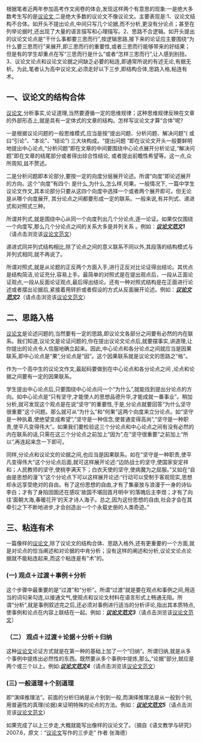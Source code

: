 根据笔者近两年参加高考作文阅卷的体会,发现这样两个有意思的现象:一是绝大多数考生写的是[议论文](http://www.cnki.com.cn/delivery/lunwen-yilunwen-5.htm),二是绝大多数的议论文不像议论文。主要表现是:1、议论文结构不合体。如开头不提出论点,中间只写几个论据,而不分析,更没有分论点；甚至在列举论据时,还出现了大量的语言描写和心理描写。2、思路不合逻辑。如开头提出的议论文论点是“干什么事都要三思而行”,按逻辑思路,接下来的论证应主要围绕“为什么要三思而行”来展开,即三思而行的重要性,或者三思而行能够带来的好结果；但是有的学生却重点在写“三思而行是什么”或者“怎样三思而行”,让人感到别扭。3、议论文论点和议论文论据之间缺乏必要的粘连,即通常所说的有述无论,有据无析。为此,笔者认为高中议论文,必须走好以下三步,即结构合体,思路入格,粘连有术。

## 一、议论文的结构合体

[议论文](http://www.cnki.com.cn/delivery/lunwen-yilunwen-5.htm),分析事实,论证道理,当然要遵循一定的思维规律；这种思维规律反映在文章的外部形态上,就是具有一定体式的文章的结构。怎样写议论文才算“合体”呢?

一是根据议论问题的一般思维模式,应当是按“提出问题、分析问题、解决问题”( 或曰“引论”、“本论”、“结论”) 三大块构成。“提出问题 ”即在议论文开头一般要鲜明地提出中心论点,“分析问题”即在文章的中间要围绕中心论点展开分析论证,“解决问题”即在文章的结尾部分或者得出综合性结论, 或者提出前瞻性希望等。这一点,众所周知,兹不赘述。

二是分析问题即本论部分,要按一定的向度分层展开论述。所谓“向度”即论述展开的方向。这个“向度”有四个: 是什么,为什么,怎么样,何果。一般情况下, 一篇中学生议论文作文,其本论部分只要从这四个向度中选择一个或者两个展开即可。但无论是从哪个向度展开, 其分论点之间都要形成一定的联系。一般来说,有并列式、递进式和对照式三种。

所谓并列式,就是围绕中心从同一个向度列出几个分论点,逐一论证。如果仅仅围绕一个向度写,那么几个分论点之间的关系大多是并列关系 。例如：***[议论文范文](http://www.cnki.com.cn/delivery/lunwen-yilunwenfanwen-51.html)1***（请点击浏览该[议论文范文](http://www.cnki.com.cn/delivery/lunwen-yilunwenfanwen-51.html)）

递进式同并列式结构相比,除了论点之间的意义联系不同以外,其段落的结构模式与并列式相同,就不再说了。

所谓对照式,就是从论题的正反两个方面入手,进行正反对比论证得出结论。其优点是结构简洁,论证充分,容易上手。最简单的对照式是在提出观点后，一段从正面论证观点,一段从反面论证观点,最后得出结论。还有一种对照式结构是在正面进行论述或者摆出论据后,紧接着用转折或者假设的方式从反面展开论述。例如：***[议论文范文](http://www.cnki.com.cn/delivery/lunwen-yilunwenfanwen-51.html)2***（请点击浏览该[议论文范文](http://www.cnki.com.cn/delivery/lunwen-yilunwenfanwen-51.html)）

## 二、思路入格

[议论文](http://www.cnki.com.cn/delivery/lunwen-yilunwen-5.htm)是论述问题的,当然要有一定的思路,即议论文各部分之间要有必然的内在联系。我们知道,议论文是论证问题的,你在提出议论文论点后,就要摆事实,讲道理,让你提出的论点令人信服地确立起来。因此,中心论点和各分论点之间就应当是因果联系,即中心论点是“果”,分论点是“因”。这个因果联系就是议论文的思路之“格”。

作为一个高中生的议论文作文,最起码要做到在中心论点和各分论点之间 ,论点和论据之间要有一定的因果联系。

学生提出中心论点后,只要围绕中心论点问一个“为什么”,就能找到提出分论点的方向。如中心论点是“只有坚守,才能使人的思想品德升华,才能成就一番事业”。稍加分析,就可发现这个观点是在说“坚守”的重要性,于是,分论点就要回答“为什么坚守很重要”这个问题。那么就可从“为什么”和“何果”这两个向度来立分论点。如“坚守是一种执着,使绝望变成希望”,“坚守是一种信念,使普通变得高尚”,“坚守是一种职责,使平凡变得伟大”。如果我们要检验这三个分论点和中心论点之间有没有必然的内在联系的话,只需在这三个分论点之前加上“因为”,在“坚守很重要”之前加上“所以”,再连起来念一下即可。

同样,分论点和议论文的论据之间,也应当是因果联系。如在“坚守是一种职责,使平凡变得伟大”这个分论点后面,就可这样展开论述:“边防战士的坚守,使国家安定祥和；人民教师的坚守,使桃李满天下；白衣天使的坚守,使病魔为之屈服。”又如在“自由是思想的漫飞”这个分论点下可以这样展开论述:“行动可以受制于客观现实,思想却永远享受绝对的自由。有了这份思想的自由,才有了集豪放与浪漫于一身的诗仙李白；才有了身陷囹圄还在感叹‘故国不堪回首月明中’的落魄后主李煜；才有了向往‘面朝大海,春暖花开’的天才诗人海子。总之,因为这份思想的自由,社会才会在其牵引之下不断地进步,才会创造出一个个永载史册的人类奇迹。”

## 三、粘连有术

一篇像样的[议论文](http://www.cnki.com.cn/delivery/lunwen-yilunwen-5.htm),除了议论文的结构合体、思路入格外,还有更重要的一个方面,就是对论点的恰当阐述和对论据的中肯分析；没有这样的阐述和分析,议论文论点论据就不能粘连起来,而这个粘连是有“术”的。

### (一) 观点＋过渡＋事例＋分析

这个步骤中最重要的是“过渡”和“分析”。所谓“过渡”就是要在观点和事例之间,用适当的词句来勾连,以接通文气,使观点和议论文材料在语言形式上畅通无阻。所谓“分析”,就是事例叙述完之后,还必须对事例进行适当的分析评论,指出其本质特点,使事例和论点在内容上联结在一起。例如：***[议论文范文](http://www.cnki.com.cn/delivery/lunwen-yilunwenfanwen-51.html)3***（请点击浏览该[议论文范文](http://www.cnki.com.cn/delivery/lunwen-yilunwenfanwen-51.html)）

### （二） 观点＋过渡＋论据＋分析＋归纳

这种[议论文](http://www.cnki.com.cn/delivery/lunwen-yilunwen-5.htm)论证方式就是在第一种的基础上加了一个“归纳”。所谓归纳,就是从多个事例中提炼出必然性的东西。既然要从多个事例中提炼,那么,“论据”部分,就应是两个或三个以上。例如:***[议论文范文](http://www.cnki.com.cn/delivery/lunwen-yilunwenfanwen-51.html)4***（请点击浏览该[议论文范文](http://www.cnki.com.cn/delivery/lunwen-yilunwenfanwen-51.html)）

### (三) 一般道理＋个别道理

即“演绎推理法”。前面的分析归纳是从个别到一般,而演绎推理法是从一般到个别,用普遍性的真理(论据)来证明特殊的论点的方法。例如：***[议论文范文](http://www.cnki.com.cn/delivery/lunwen-yilunwenfanwen-51.html)5***（请点击浏览该[议论文范文](http://www.cnki.com.cn/delivery/lunwen-yilunwenfanwen-51.html)）

如果完成了以上三步走,大概就能写出像样的议论文了。（摘自《语文教学与研究》2007.6，原文：“[议论文](http://www.cnki.com.cn/delivery/lunwen-yilunwen-5.htm)写作的三步走” 作者 张海德）